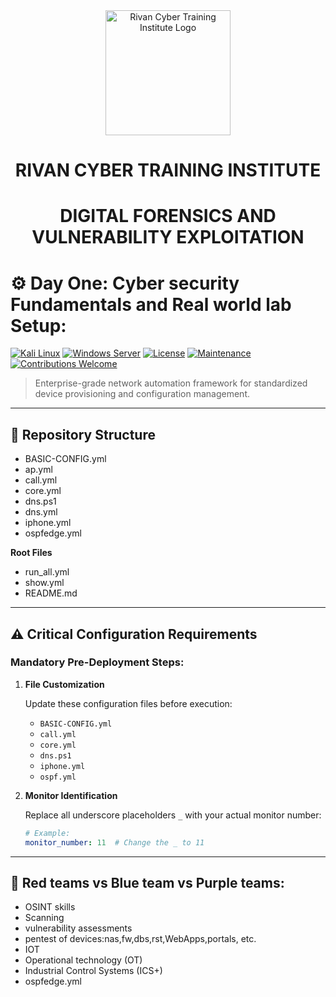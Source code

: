 <div align="center">
  <img src="https://github.com/user-attachments/assets/e4d90e60-ee23-4e28-b9c1-ab35e68fed13" alt="Rivan Cyber Training Institute Logo" width="200">
  <h1>RIVAN CYBER TRAINING INSTITUTE</h1>
  <h1>  DIGITAL FORENSICS AND VULNERABILITY EXPLOITATION </h1>
</div>

# ⚙️ Day One: Cyber security Fundamentals and Real world lab Setup: 

[![Kali Linux](https://img.shields.io/badge/ansible-2.12.0-black?style=for-the-badge&logo=ansible)](https://www.ansible.com/)
[![Windows Server](https://img.shields.io/badge/ansible-2.12.0-black?style=for-the-badge&logo=ansible)](https://www.ansible.com/)
[![License](https://img.shields.io/badge/license-MIT-blue?style=for-the-badge)](LICENSE)
[![Maintenance](https://img.shields.io/badge/maintained%3F-yes-green?style=for-the-badge)](https://github.com/yourusername/yourrepo/graphs/commit-activity)
[![Contributions Welcome](https://img.shields.io/badge/contributions-welcome-brightgreen?style=for-the-badge)](CONTRIBUTING.md)

> Enterprise-grade network automation framework for standardized device provisioning and configuration management.

---

## 📂 Repository Structure

- BASIC-CONFIG.yml
- ap.yml  
- call.yml  
- core.yml  
- dns.ps1  
- dns.yml  
- iphone.yml  
- ospfedge.yml  

**Root Files**  
- run_all.yml  
- show.yml  
- README.md  

---

## ⚠️ Critical Configuration Requirements

### Mandatory Pre-Deployment Steps:

1. **File Customization**
   
   Update these configuration files before execution:
   
   - `BASIC-CONFIG.yml`
   - `call.yml`
   - `core.yml`
   - `dns.ps1`
   - `iphone.yml`
   - `ospf.yml`

3. **Monitor Identification**
   
   Replace all underscore placeholders `_` with your actual monitor number:
   
   ```yaml
   # Example:
   monitor_number: 11  # Change the _ to 11 
---

## 📂 Red teams vs Blue team vs Purple teams:

- OSINT skills
- Scanning
- vulnerability assessments  
- pentest of devices:nas,fw,dbs,rst,WebApps,portals, etc.
- IOT
- Operational technology (OT)  
- Industrial Control Systems (ICS+)
- ospfedge.yml
